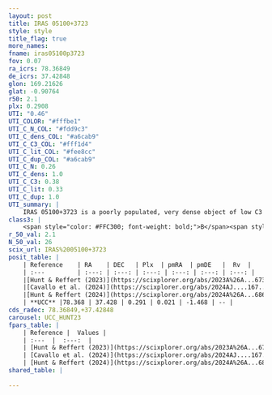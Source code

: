```yaml
---
layout: post
title: IRAS 05100+3723
style: style
title_flag: true
more_names: 
fname: iras05100p3723
fov: 0.07
ra_icrs: 78.36849
de_icrs: 37.42848
glon: 169.21626
glat: -0.90764
r50: 2.1
plx: 0.2908
UTI: "0.46"
UTI_COLOR: "#fffbe1"
UTI_C_N_COL: "#fdd9c3"
UTI_C_dens_COL: "#a6cab9"
UTI_C_C3_COL: "#fff1d4"
UTI_C_lit_COL: "#fee8cc"
UTI_C_dup_COL: "#a6cab9"
UTI_C_N: 0.26
UTI_C_dens: 1.0
UTI_C_C3: 0.38
UTI_C_lit: 0.33
UTI_C_dup: 1.0
UTI_summary: |
    IRAS 05100+3723 is a poorly populated, very dense object of low C3 quality. It was recently reported in the literature.
class3: |
    <span style="color: #FFC300; font-weight: bold;">B</span><span style="color: red; font-weight: bold;">C</span>
r_50_val: 2.1
N_50_val: 26
scix_url: IRAS%2005100+3723
posit_table: |
    | Reference    | RA    | DEC   | Plx  | pmRA  | pmDE   |  Rv  |
    | :---         | :---: | :---: | :---: | :---: | :---: | :---: |
    |[Hunt & Reffert (2023)](https://scixplorer.org/abs/2023A%26A...673A.114H) | 78.358 | 37.441 | 0.284 | 0.006 | -1.464 | -6.35 |
    |[Cavallo et al. (2024)](https://scixplorer.org/abs/2024AJ....167...12C) | 78.443 | 37.402 | 0.283 | -- | -- | -- |
    |[Hunt & Reffert (2024)](https://scixplorer.org/abs/2024A%26A...686A..42H) | 78.358 | 37.441 | 0.284 | 0.006 | -1.464 | -6.35 |
    | **UCC** |78.368 | 37.428 | 0.291 | 0.021 | -1.468 | -- | 
cds_radec: 78.36849,+37.42848
carousel: UCC_HUNT23
fpars_table: |
    | Reference |  Values |
    | :---  |  :---:  |
    | [Hunt & Reffert (2023)](https://scixplorer.org/abs/2023A%26A...673A.114H) | `AV50=2.558, diffAV50=2.258, MOD50=12.478, logAge50=8.374` |
    | [Cavallo et al. (2024)](https://scixplorer.org/abs/2024AJ....167...12C) | `AV50=2.67, dMod50=12.51, logAge50=8.64, [Fe/H]50=0.14` |
    | [Hunt & Reffert (2024)](https://scixplorer.org/abs/2024A%26A...686A..42H) | `MassJ=576.002` |
shared_table: |
    
---
```

